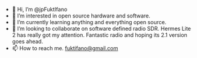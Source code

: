 - 👋 Hi, I’m @jpFuktIfano
- 👀 I’m interested in open source hardware and software.
- 🌱 I’m currently learning anything and everything open source.
- 💞️ I’m looking to collaborate on software defined radio SDR. Hermes Lite 2 has really got my attention. Fantastic radio and hoping its 2.1 version goes ahead.
- 📫 How to reach me. fuktifano@gmail.com

<!---
jpFuktIfano/jpFuktIfano is a ✨ special ✨ repository because its `README.md` (this file) appears on your GitHub profile.
You can click the Preview link to take a look at your changes.
--->
